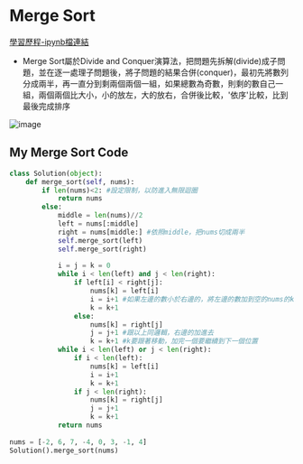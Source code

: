 # Merge Sort
[學習歷程-ipynb檔連結](https://github.com/hans0517/hans/blob/master/HW2/mergesort%E6%B5%81%E7%A8%8B%E5%9C%96%E3%80%81%E5%AD%B8%E7%BF%92%E6%AD%B7%E7%A8%8B%E3%80%81%E6%96%87%E5%AD%97%E8%AA%AA%E6%98%8E.ipynb)
* Merge Sort屬於Divide and Conquer演算法，把問題先拆解(divide)成子問題，並在逐一處理子問題後，將子問題的結果合併(conquer)，最初先將數列分成兩半，再一直分到剩兩個兩個一組，如果總數為奇數，則剩的數自己一組，兩個兩個比大小，小的放左，大的放右，合併後比較，'依序'比較，比到最後完成排序

![image](https://github.com/hans0517/hans/blob/master/week7/MS%E6%B5%81%E7%A8%8B%E5%9C%96.jpg)

## My Merge Sort Code
```python
class Solution(object):
    def merge_sort(self, nums):
        if len(nums)<2: #設定限制，以防進入無限迴圈
            return nums
        else:
            middle = len(nums)//2
            left = nums[:middle]
            right = nums[middle:] #依照middle，把nums切成兩半
            self.merge_sort(left)
            self.merge_sort(right)
            
            i = j = k = 0
            while i < len(left) and j < len(right):
                if left[i] < right[j]:
                    nums[k] = left[i]
                    i = i+1 #如果左邊的數小於右邊的，將左邊的數加到空的nums的k
                    k = k+1
                else:
                    nums[k] = right[j]
                    j = j+1 #跟以上同邏輯，右邊的加進去
                    k = k+1 #k要跟著移動，加完一個要繼續到下一個位置
            while i < len(left) or j < len(right):
                if i < len(left):
                    nums[k] = left[i]
                    i = i+1
                    k = k+1
                if j < len(right):
                    nums[k] = right[j]
                    j = j+1
                    k = k+1
            return nums
          
nums = [-2, 6, 7, -4, 0, 3, -1, 4]
Solution().merge_sort(nums)
```
